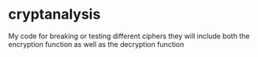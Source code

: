 # cryptanalysis
My code for breaking or testing different ciphers they will include both the encryption function as well as the decryption function
